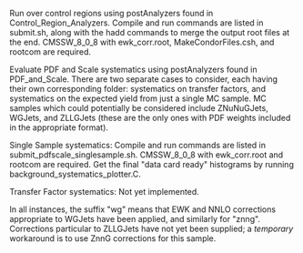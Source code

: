 Run over control regions using postAnalyzers found in Control_Region_Analyzers. Compile and run commands are listed in submit.sh, along with the hadd commands to merge the output root files at the end. CMSSW_8_0_8 with ewk_corr.root, MakeCondorFiles.csh, and rootcom are required.

Evaluate PDF and Scale systematics using postAnalyzers found in PDF_and_Scale. There are two separate cases to consider, each having their own corresponding folder: systematics on transfer factors, and systematics on the expected yield from just a single MC sample. MC samples which could potentially be considered include ZNuNuGJets, WGJets, and ZLLGJets (these are the only ones with PDF weights included in the appropriate format).

Single Sample systematics: Compile and run commands are listed in submit_pdfscale_singlesample.sh. CMSSW_8_0_8 with ewk_corr.root and rootcom are required. Get the final "data card ready" histograms by running background_systematics_plotter.C.

Transfer Factor systematics: Not yet implemented.

In all instances, the suffix "wg" means that EWK and NNLO corrections appropriate to WGJets have been applied, and similarly for "znng". Corrections particular to ZLLGJets have not yet been supplied; a _temporary_ workaround is to use ZnnG corrections for this sample.
